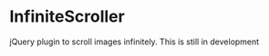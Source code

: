 InfiniteScroller
================

jQuery plugin to scroll images infinitely. This is still in development
